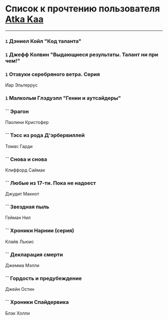 # Список к прочтению пользователя [Atka Kaa](http://vk.com/id217777572)
---

### `1` Дэниел Койл "Код таланта"

### `1` Джефф Колвин "Выдающиеся результаты. Талант ни при чем!"

### `1` Отзвуки серебряного ветра. Серия
Иар Эльтеррус

### `1` Малкольм Глэдуэлл "Гении и аутсайдеры"

### `` Эрагон
Паолини Кристофер

### `` Тэсс из рода Д'эрбервиллей
Томас Гарди

### `` Снова и снова
Клиффорд Саймак

### `` Любые из 17-ти. Пока не надоест
Джудит Макнот

### `` Звездная пыль
Гейман Нил

### `` Хроники Нарнии (серия)
Клайв Льюис

### `` Декларация смерти
Джемма Мэлли

### `` Гордость и предубеждение
Джейн Остин

### `` Хроники Спайдервика
Блэк Холли

